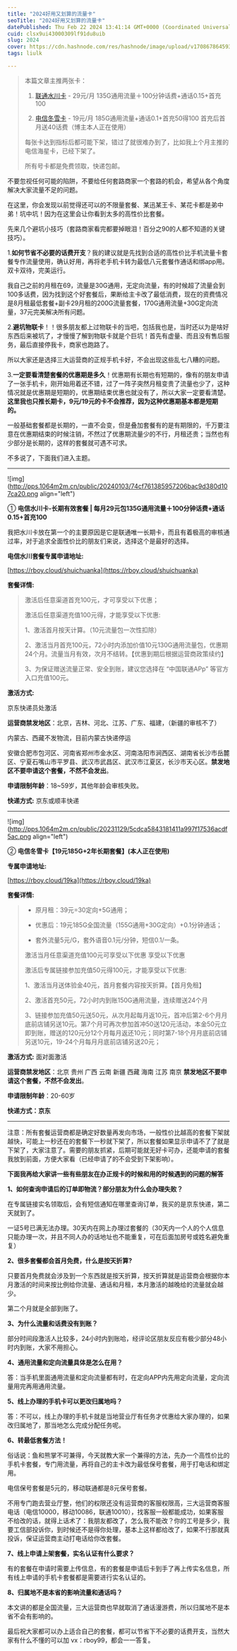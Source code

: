 ```yaml
---
title: "2024好用又划算的流量卡"
seoTitle: "2024好用又划算的流量卡"
datePublished: Thu Feb 22 2024 13:41:14 GMT+0000 (Coordinated Universal Time)
cuid: clsx9ui43000309lf91du8uib
slug: 2024
cover: https://cdn.hashnode.com/res/hashnode/image/upload/v1708678645937/92227283-abdb-4baa-bc13-61f105f6d5d2.png
tags: liulk

---
```


> 本篇文章主推两张卡：
> 
> 1. [联通水川卡](https://hk.yunhaoka.cn/#/pages/goods/details?goods_id=72951134&share_id=272668&type=10&channel=1875) - 29元/月 135G通用流量＋100分钟话费+通话0.15+首充100
>     
> 2. [电信冬雪卡](https://hk.yunhaoka.cn/#/pages/goods/details?goods_id=72951136&share_id=272668&type=10&channel=1875) - 19元/月 185G通用流量+通话0.1+首充50得100 首充后首月送40话费（博主本人正在使用）
>     
> 
> 每张卡达到指标后都可能下架，错过了就很难办到了，比如我上个月主推的电信海星卡，已经下架了。
> 
> 所有号卡都是免费领取，快递包邮。

不要忽视任何可能的陷阱，不要给任何套路商家一个套路的机会，希望从各个角度解决大家流量不足的问题。

在这里，你会发现以前觉得还可以的不限量套餐、某迅某王卡、某花卡都是弟中弟！坑中坑！因为在这里会让你看到太多的高性价比套餐。

先来几个避坑小技巧（套路商家看完都要掉眼泪！百分之90的人都不知道的关键技巧）。

1.**如何节省不必要的话费开支**？我的建议就是先找到合适的高性价比手机流量卡套餐专作流量使用，确认好用，再将老手机卡转为最低八元套餐作通话和绑app用。双卡双待，完美运行。

我自己之前的月租在69，流量是30G通用，无定向流量，有的时候超了流量会到100多话费，因为找到这个好套餐后，果断给主卡改了最低消费，现在的资费情况是8月租最低套餐+副卡29月租的200G流量套餐，170G通用流量+30G定向流量，37元完美解决所有问题。

2.**避坑物联卡**！！很多朋友都上过物联卡的当吧，包括我也是，当时还以为是啥好东西后来被坑了，才慢慢了解到物联卡就是个巨坑！首先有虚量、而且没有售后服务，最后直接停我卡，商家也跑路了。

所以大家还是选择三大运营商的正规手机卡好，不会出现这些乱七八糟的问题。

3.**一定要看清楚套餐的优惠期是多久**！优惠期有长期也有短期的，像有的朋友申请了一张手机卡，刚开始用着还不错，过了一阵子突然月租变贵了流量也少了，这种情况就是优惠期是短期的，优惠期结束优惠也就没有了，所以大家一定要看清楚。**这里我也只推长期卡，9元/19元的卡不会推荐，因为这种优惠期基本都是短期的。**

一般基础套餐都是长期的，一直不会变，但是叠加套餐有的是有期限的，千万要注意在优惠期结束的时候注销，不然过了优惠期流量少的不行，月租还贵；当然也有少部分是长期的，这样的套餐就可遇不可求。

不多说了，下面我们进入主题。

---

![img](http://pps.1064m2m.cn/public/20240103/74cf761385957206bac9d380d107ca20.png align="left")

① **电信水川卡-长期有效套餐 | 每月29元包135G通用流量＋100分钟话费+通话0.15+首充100**

我把水川卡放在第一个的主要原因是它是联通唯一长期卡，而且有着极高的审核通过率，对于追求全面性价比的朋友们来说，选择这个是最好的选择。

**电信水川套餐专属申请地址:**

[https://rboy.cloud/shuichuanka](https://rboy.cloud/shuichuanka)

**套餐详情:**

> 激活后任意渠道首充100元，才可享受以下优惠；
> 
> 激活后任意渠道充值100元得，才能享受以下优惠:
> 
> 1、激活首月按天计算。（10元流量包一次性扣除）
> 
> 2、激活当月首充100元，72小时内添加价值10元130G通用流量包，优惠期24个月。流量当月有效，次月不结转。【优惠到期后根据运营商政策续约】
> 
> 3、为保证赠送流量正常、安全到账，建议您选择在 “中国联通APp” 等官方入口充值100元。

**激活方式:**

京东快递员处激活

**运营商禁发地区**：北京，吉林、河北、江苏、广东、福建，（新疆的审核不了）

内蒙古、西藏不发物流，目前内蒙古快递停运

安徽合肥市包河区、河南省郑州市金水区、河南洛阳市涧西区、湖南省长沙市岳麓区、宁夏石嘴山市平罗县、武汉市武昌区、武汉市江夏区，长沙市天心区。**禁发地区不要申请这个套餐，不然不会发出**。

**申请限制年龄**：18~59岁，其他年龄会审核失败。

**快递方式:** 京东或顺丰快递

---

![img](http://pps.1064m2m.cn/public/20231129/5cdca5843181411a997f17536acdf5ac.png align="left")

② **电信冬雪卡【19元185G+2年长期套餐】(本人正在使用)**

**专属申请地址:**

[https://rboy.cloud/19ka](https://rboy.cloud/19ka)

**套餐详情:**

> * 原月租：39元=30定向+5G通用；
>     
> * 优惠后：19元185G全国流量（155G通用+30G定向）+0.1分钟通话；
>     
> * 套外流量5元/G，套外语音0.1元/分钟，短信0.1/一条。
>     
> 
> 激活当月任意渠道充值100元可享受以下优惠 享受以下优惠
> 
> 激活后专属链接参加充值50元得100元，才能享受以下优惠:
> 
> 1、激活当月送体验金40元，首月套餐内容按天折算。【首月免租】
> 
> 2、激活首充50元，72小时内到账150G通用流量，连续赠送24个月
> 
> 3、链接参加充值50元送50元，从次月起每月返10元，首冲后第2-6个月月底前店铺另送10元。第7个月可再次参加首冲50送120元活动，本金50元立即到账，赠送的120元分12个月每月返还10元；同时第7-18个月月底前店铺另送10元，19-24个月每月月底前店铺另送20元；

**激活方式:** 面对面激活

**运营商禁发地区**：北京 贵州 广西 云南 新疆 西藏 海南 江苏 南京 **禁发地区不要申请这个套餐，不然不会发出**。

**申请限制年龄**：20-60岁

**快递方式：京东**

---

注意：所有套餐运营商都是确定好数量再发向市场，一般性价比越高的套餐下架就越快，可能上一秒还在的套餐下一秒就下架了，所以套餐如果显示申请不了了就是下架了，大家注意了。需要的朋友抓紧，后期可能就无好卡可办，还能申请的套餐我放到前面，方便大家看（已经申请了的不会受到下架影响）。

**下面我再给大家讲一些有些朋友在办正规卡的时候和用的时候遇到的问题的解答**

**1、如何查询申请后的订单即物流？部分朋友为什么会办理失败？**

在专属链接实名领取后，会有短信通知在哪里查询订单，我买的是京东快递，第二天就到了。

一证5号已满无法办理。30天内在网上办理过套餐的（30天内一个人的个人信息只能办理一次，并且不同人办的话地址也不能重复，可在后面加房号或姓名避免重复）

**2、很多套餐都会首月免费，什么是按天折算?**

只要首月免费就会涉及到一个东西就是按天折算，按天折算就是运营商会根据你本月激活的时间来按比例给你流量、通话和月租，本月激活的越晚给的流量就会越少。

第二个月就是全部到账了。

**3、为什么流量和话费没有到账？**

部分时间段激活人比较多，24小时内到账哈，经评论区朋友反应有极少部分48小时内到账，大家不用担心。

**4、通用流量和定向流量具体是怎么在用？**

答：当手机里面通用流量和定向流量都有时，在定向APP内先用定向流量，定向流量用完再用通用流量。

**5、线上办理的手机卡可以更改归属地吗？**

答：不可以，线上办理的手机卡就是当地营业厅有任务才优惠给大家办理的，如果改归属地了，那当地怎么完成分配任务呢。

**6、转最低套餐方法！**

俗话说：鱼和熊掌不可兼得，今天就教大家一个兼得的方法，先办一个高性价比的手机卡套餐，专门用流量，再将自己的主卡改为最低保号套餐，用于打电话和绑定用。

电信保号套餐是5元的，移动联通都是8元保号套餐。

不用专门跑去营业厅整，他们的权限还没有运营商的客服权限高，三大运营商客服电话（电信10000，移动10086，联通10010），找客服一般都能成功，如果客服不给改的话，就得上话术了：我朋友都改了，怎么我不能改？你的工号是多少，我要工信部投诉你，到时候还不是得你处理，基本上这样都给改了，如果不行那就真投诉，保证运营商主动打电话给你改套餐。

**7、线上申请上架套餐，实名认证有什么要求？**

有的套餐在申请时需要上传信息，有的套餐是申请后卡到手了再上传实名信息，所有线上申请的手机卡套餐都是需要进行实名认证的。

**8、归属地不是本省的影响流量和通话吗？**

本文讲的都是全国流量，三大运营商也早就取消了通话漫游费，所以归属地不是本省不会有影响的。

最后祝大家都可以办上适合自己的套餐，都可以节省下不必要的话费开支，当然大家有什么不懂的可以加 vx：rboy99，都会一一答复。